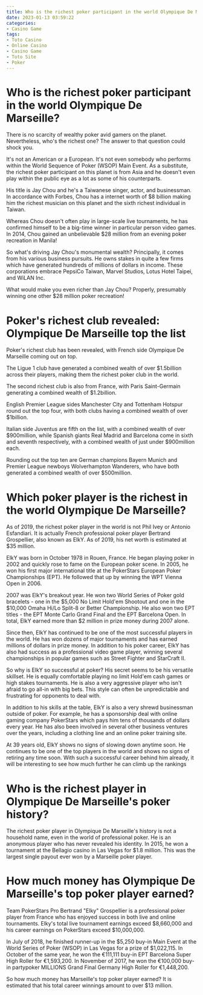 ```yaml
---
title: Who is the richest poker participant in the world Olympique De Marseille
date: 2023-01-13 03:59:22
categories:
- Casino Game
tags:
- Toto Casino
- Online Casino
- Casino Game
- Toto Site
- Poker
---
```



#  Who is the richest poker participant in the world Olympique De Marseille?

There is no scarcity of wealthy poker avid gamers on the planet. Nevertheless, who's the richest one? The answer to that question could shock you.

It's not an American or a European. It's not even somebody who performs within the World Sequence of Poker (WSOP) Main Event. As a substitute, the richest poker participant on this planet is from Asia and he doesn't even play within the public eye as a lot as some of his counterparts.

His title is Jay Chou and he's a Taiwanese singer, actor, and businessman. In accordance with Forbes, Chou has a internet worth of $8 billion making him the richest musician on this planet and the sixth richest individual in Taiwan.

Whereas Chou doesn't often play in large-scale live tournaments, he has confirmed himself to be a big-time winner in particular person video games. In 2014, Chou gained an unbelievable $28 million from an evening poker recreation in Manila!

So what's driving Jay Chou's monumental wealth? Principally, it comes from his various business pursuits. He owns stakes in quite a few firms which have generated hundreds of millions of dollars in income. These corporations embrace PepsiCo Taiwan, Marvel Studios, Lotus Hotel Taipei, and WiLAN Inc.

What would make you even richer than Jay Chou? Properly, presumably winning one other $28 million poker recreation!

#  Poker's richest club revealed: Olympique De Marseille top the list

Poker's richest club has been revealed, with French side Olympique De Marseille coming out on top.

The Ligue 1 club have generated a combined wealth of over $1.5billion across their players, making them the richest poker club in the world.

The second richest club is also from France, with Paris Saint-Germain generating a combined wealth of $1.2billion.

English Premier League sides Manchester City and Tottenham Hotspur round out the top four, with both clubs having a combined wealth of over $1billion.

Italian side Juventus are fifth on the list, with a combined wealth of over $900million, while Spanish giants Real Madrid and Barcelona come in sixth and seventh respectively, with a combined wealth of just under $900million each.

Rounding out the top ten are German champions Bayern Munich and Premier League newboys Wolverhampton Wanderers, who have both generated a combined wealth of over $500million.

#  Which poker player is the richest in the world Olympique De Marseille?

As of 2019, the richest poker player in the world is not Phil Ivey or Antonio Esfandiari. It is actually French professional poker player Bertrand Grospellier, also known as ElkY. As of 2019, his net worth is estimated at $35 million.

ElkY was born in October 1978 in Rouen, France. He began playing poker in 2002 and quickly rose to fame on the European poker scene. In 2005, he won his first major international title at the PokerStars European Poker Championships (EPT). He followed that up by winning the WPT Vienna Open in 2006.

2007 was ElkY's breakout year. He won two World Series of Poker gold bracelets - one in the $5,000 No Limit Hold'em Shootout and one in the $10,000 Omaha Hi/Lo Split-8 or Better Championship. He also won two EPT titles - the EPT Monte Carlo Grand Final and the EPT Barcelona Open. In total, ElkY earned more than $2 million in prize money during 2007 alone.

Since then, ElkY has continued to be one of the most successful players in the world. He has won dozens of major tournaments and has earned millions of dollars in prize money. In addition to his poker career, ElkY has also had success as a professional video game player, winning several championships in popular games such as Street Fighter and StarCraft II.

So why is ElkY so successful at poker? His secret seems to be his versatile skillset. He is equally comfortable playing no limit Hold'em cash games or high stakes tournaments. He is also a very aggressive player who isn't afraid to go all-in with big bets. This style can often be unpredictable and frustrating for opponents to deal with.

In addition to his skills at the table, ElkY is also a very shrewd businessman outside of poker. For example, he has a sponsorship deal with online gaming company PokerStars which pays him tens of thousands of dollars every year. He has also been involved in several other business ventures over the years, including a clothing line and an online poker training site.

At 39 years old, ElkY shows no signs of slowing down anytime soon. He continues to be one of the top players in the world and shows no signs of retiring any time soon. With such a successful career behind him already, it will be interesting to see how much further he can climb up the rankings

#  Who is the richest player in Olympique De Marseille's poker history?

The richest poker player in Olympique De Marseille's history is not a household name, even in the world of professional poker. He is an anonymous player who has never revealed his identity. In 2015, he won a tournament at the Bellagio casino in Las Vegas for $1.8 million. This was the largest single payout ever won by a Marseille poker player.

#  How much money has Olympique De Marseille's top poker player earned?

Team PokerStars Pro Bertrand "Elky" Grospellier is a professional poker player from France who has enjoyed success in both live and online tournaments. Elky's total live tournament earnings exceed $8,660,000 and his career earnings on PokerStars exceed $10,000,000.

In July of 2018, he finished runner-up in the $5,250 buy-in Main Event at the World Series of Poker (WSOP) in Las Vegas for a prize of $1,022,115. In October of the same year, he won the €111,111 buy-in EPT Barcelona Super High Roller for €1,593,200. In November of 2017, he won the €100,000 buy-in partypoker MILLIONS Grand Final Germany High Roller for €1,448,200.

So how much money has Marseille's top poker player earned? It is estimated that his total career winnings amount to over $13 million.